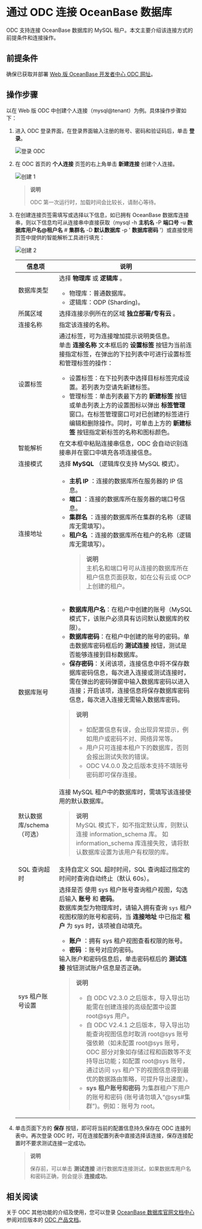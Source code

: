 # 通过 ODC 连接 OceanBase 数据库

ODC 支持连接 OceanBase 数据库的 MySQL 租户。本文主要介绍该连接方式的前提条件和连接操作。

## 前提条件

确保已获取并部署 [Web 版 OceanBase 开发者中心 ODC 网址](https://www.oceanbase.com/docs/enterprise-odc-doc-cn-10000000000691086)。


## 操作步骤

以在 Web 版 ODC 中创建个人连接（mysql@tenant）为例。具体操作步骤如下：

1. 进入 ODC 登录界面，在登录界面输入注册的账号、密码和验证码后，单击 **登录**。
  
   ![登录 ODC](https://obbusiness-private.oss-cn-shanghai.aliyuncs.com/doc/img/odc/340/ODC%20%E7%99%BB%E5%BD%95%E9%A1%B5.png)

2. 在 ODC 首页的 **个人连接** 页签的右上角单击 **新建连接** 创建个人连接。

   ![创建 1](https://obbusiness-private.oss-cn-shanghai.aliyuncs.com/doc/img/odc/400/OBServer%20create%20connection.png)

   > **说明**
   >
   > ODC 第一次运行时，加载时间会比较长，请耐心等待。

3. 在创建连接页签需填写或选择以下信息，如已拥有 OceanBase 数据库连接串，则以下信息均可从连接串中直接获取（mysql -h **主机名** -P **端口号** -u **数据库用户名@租户名** # **集群名** -D **默认数据库** -p ' **数据库密码** '）或直接使用页签中提供的智能解析工具进行填充：

   ![创建 2](https://obbusiness-private.oss-cn-shanghai.aliyuncs.com/doc/img/odc/400/%E6%96%B0%E5%BB%BA%E4%B8%AA%E4%BA%BA%E8%BF%9E%E6%8E%A5-1.png)
	
   |     信息项     |  说明  |
   |-------------|--------------------------------------------------------------------------------------------------------------------------------------------------------------------------------------------------------------------------------------------------------------------------------------------------------------------------------------------------------------------------------------------------------------------------------------------------------------------------------------------------------------------------------------------------------------------------------------------------------------------------------------------------------|
   | 数据库类型       | 选择 **物理库** 或 **逻辑库** 。<ul><li> 物理库：普通数据库。</li><li> 逻辑库：ODP (Sharding)。 </li></ul>  |
   | 所属区域        | 选择连接示例所在的区域 **独立部署/专有云** 。   |
   | 连接名称        | 指定该连接的名称。    |
   | 设置标签        | 通过标签，可为连接增加提示说明类信息。<br> 单击 **连接名称** 文本框后的 **设置标签** 按钮为当前连接指定标签，在弹出的下拉列表中可进行设置标签和管理标签的操作： <ul><li>设置标签：在下拉列表中选择目标标签完成设置。若列表为空请先新建标签。   </li><li>管理标签：单击列表最下方的 **新建标签** 按钮或单击列表上方的设置图标以弹出 **标签管理** 窗口。在标签管理窗口可对已创建的标签进行编辑和删除操作。同时，可单击上方的 **新建标签** 按钮指定新标签的名称和图标颜色。</li></ul> |
   | 智能解析        | 在文本框中粘贴连接串信息，ODC 会自动识别连接串并在窗口中填充各项连接信息。  |
   | 连接模式        | 选择 **MySQL** （逻辑库仅支持 MySQL 模式）。 |
   | 连接地址        |<ul><li>**主机 IP** ：连接的数据库所在服务器的 IP 信息。</li><li> **端口** ：连接的数据库所在服务器的端口号信息。</li><li>**集群名** ：连接的数据库所在集群的名称（逻辑库无需填写）。</li><li>**租户名** ：连接的数据库所在租户的名称（逻辑库无需填写）。<blockquote> **说明**<br> 主机名和端口号可从连接的数据库所在租户信息页面获取，如在公有云或 OCP 上创建的租户。</blockquote>  </li></ul> |
   | 数据库账号       | <ul><li> **数据库用户名**：在租户中创建的账号（MySQL 模式下，该账户必须具有访问默认数据库的权限）。</li><li> **数据库密码**：在租户中创建的账号的密码。单击数据库密码框后的 **测试连接** 按钮，测试是否能够连接到目标数据库。</li><li> **保存密码**：关闭该项，连接信息中将不保存数据库密码信息，每次进入连接或测试连接时，需在弹出的密码弹窗中输入数据库密码以进入连接；开启该项，连接信息将保存数据库密码信息，每次进入连接无需输入数据库密码。</li></ul> <blockquote>  **说明** <ul><li> 如配置信息有误，会出现异常提示，例如用户或密码不对、网络异常等。</li><li> 用户只可连接本租户下的数据库，否则会报出测试失败的错误。</li><li>ODC V4.0.0 及之后版本支持不填账号密码即可保存连接。</li></ul></blockquote>     |
   | 默认数据库/schema（可选）       | 连接 MySQL 租户中的数据库时，需填写该连接使用的默认数据库。<blockquote> **说明** <br> MySQL 模式下，如不指定默认库，则默认连接 information_schema 库。 如 information_schema 库连接失败，请将默认数据库设置为该用户有权限的库。</blockquote>  |
   | SQL 查询超时  | 支持自定义 SQL 超时时间，SQL 查询超过指定的时间时查询自动终止（默认 60s）。  |
   | sys 租户账号设置 | 选择是否 使用 sys 租户账号查询租户视图，勾选后输入 **账号** 和 **密码**。<br> 数据库类型为物理库时，请输入拥有查询 `sys` 租户视图权限的账号和密码，当 **连接地址** 中已指定 **租户** 为 sys 时，该项被自动填充。<ul><li> **账户** ：拥有 sys 租户视图查看权限的账号。</li><li> **密码** ：账号对应的密码。</li></ul> 输入账户和密码信息后，单击密码框后的 **测试连接** 按钮测试账户信息是否正确。<blockquote> **说明** <ul><li> 自 ODC V2.3.0 之后版本，导入导出功能需在创建连接的高级配置中设置 root@sys 用户。</li><li> 自 ODC V2.4.1 之后版本，导入导出功能查询视图信息时取消 root@sys 账号强依赖（如未配置 root@sys 账号，ODC 部分对象如存储过程和函数等不支持导出功能；如配置 root@sys 账号，通过访问 `sys` 租户下的视图信息得到最优的数据路由策略，可提升导出速度）。</li><li>  **sys 租户账号和密码** 为集群租户下用户的账号和密码 (账号请勿填入“@sys#集群”)。例如：账号为 root。 </li></ul></blockquote>    |

4. 单击页面下方的 **保存** 按钮，即可将当前的配置信息持久保存在 ODC 连接列表中。再次登录 ODC 时，可在连接配置列表中直接选择该连接，保存连接配置时不要求测试连接一定成功。

   > **说明**  
   > 
   > 保存前，可以单击 **测试连接** 进行数据库连接测试，如果数据库用户名和密码正确，则会提示 **连接成功**。

## 相关阅读

关于 ODC 其他功能的介绍及使用，您可以登录 [OceanBase 数据库官网文档中心](https://www.oceanbase.com/docs/enterprise-oceanbase-database-cn-10000000000354568) 参阅对应版本的 [ODC 产品文档](https://www.oceanbase.com/docs/enterprise-odc-doc-cn-10000000000691059)。
